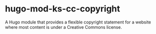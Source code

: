 # hugo-mod-ks-cc-copyright
A Hugo module that provides a flexible copyright statement for a website where most content is under a Creative Commons license.
